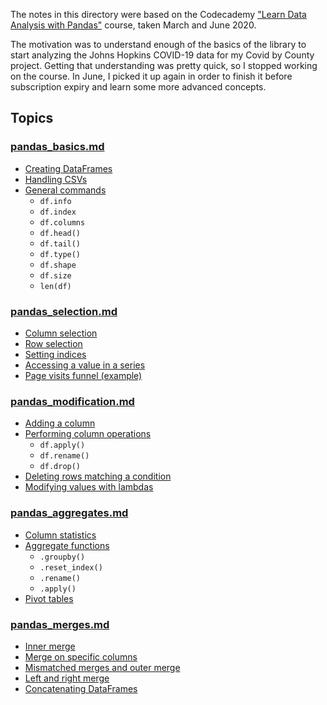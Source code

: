 The notes in this directory were based on the Codecademy ["Learn Data Analysis with Pandas"](https://www.codecademy.com/learn/data-processing-pandas) course, taken March and June 2020.

The motivation was to understand enough of the basics of the library to start analyzing the Johns Hopkins COVID-19 data for my Covid by County project.  Getting that understanding was pretty quick, so I stopped working on the course.  In June, I picked it up again in order to finish it before subscription expiry and learn some more advanced concepts.

## Topics

### [pandas_basics.md](pandas_basics.md)

* [Creating DataFrames](pandas_basics.md#creating_a_dataframe)
* [Handling CSVs](pandas_basics.md#loading_and_saving_csvs)
* [General commands](pandas_basics.md#general_commands)
   * `df.info`
   * `df.index`
   * `df.columns`
   * `df.head()`
   * `df.tail()`
   * `df.type()`
   * `df.shape`
   * `df.size`
   * `len(df)`

### [pandas_selection.md](pandas_selection.md)

* [Column selection](pandas_selection.md#column_selection)
* [Row selection](pandas_selection.md#row_selection)
* [Setting indices](pandas_selection.md#setting_indices)
* [Accessing a value in a series](pandas_selection.md#accessing_a_value_in_a_series)
* [Page visits funnel (example)](pandas_selection.md#page_visits_funnel_project)


### [pandas_modification.md](pandas_modification.md)

* [Adding a column](pandas_modification.md#adding_a_column)
* [Performing column operations](pandas_modification.md#performing_column_operations)
   * `df.apply()`
   * `df.rename()`
   * `df.drop()`
* [Deleting rows matching a condition](pandas_modification.md#deleting_rows_matching_a_condition)
* [Modifying values with lambdas](pandas_modification.md#modifying_values_with_lambdas)

### [pandas_aggregates.md](pandas_aggregates.md)

* [Column statistics](pandas_aggregates.md#column_statistics)
* [Aggregate functions](pandas_aggregates.md#aggregate_functions)
   * `.groupby()`
   * `.reset_index()`
   * `.rename()`
   * `.apply()`
* [Pivot tables](pandas_aggregates.md#pivot_tables)

### [pandas_merges.md](pandas_merges.md)

* [Inner merge](pandas_merges.md#inner_merge)
* [Merge on specific columns](pandas_merges.md#merge_on_specific_columns)
* [Mismatched merges and outer merge](pandas_merges.md#mismatched_merges_and_outer_merge)
* [Left and right merge](pandas_merges.md#left_and_right_merge)
* [Concatenating DataFrames](pandas_merges.md#concatenating_dataframes)
